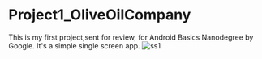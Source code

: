 # Project1_OliveOilCompany
This is my first project,sent for review, for Android Basics Nanodegree by Google.
It's a simple single screen app.
![ss1](https://user-images.githubusercontent.com/35953808/36300119-95bcf53a-1308-11e8-82cb-845b46281927.png)
